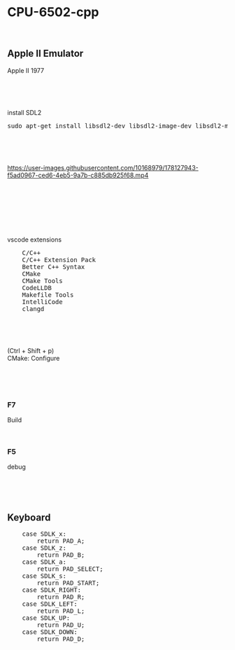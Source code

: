 # CPU-6502-cpp

<br>

## Apple II Emulator

Apple II 1977

<br><br><br>

install SDL2

<pre>
sudo apt-get install libsdl2-dev libsdl2-image-dev libsdl2-mixer-dev libsdl2-net-dev libsdl2-ttf-dev
</pre>

<br><br><br>


https://user-images.githubusercontent.com/10168979/178127943-f5ad0967-ced6-4eb5-9a7b-c885db925f68.mp4




<br><br><br>
<br><br><br>



vscode extensions

<pre>
    C/C++
    C/C++ Extension Pack
    Better C++ Syntax
    CMake
    CMake Tools
    CodeLLDB
    Makefile Tools
    IntelliCode
    clangd
</pre>

<br><br><br>

(Ctrl + Shift + p)  
CMake: Configure

<br><br><br>

### F7

Build

<br>

### F5

debug

<br><br><br>

## Keyboard

<pre>
    case SDLK_x:
        return PAD_A;
    case SDLK_z:
        return PAD_B;
    case SDLK_a:
        return PAD_SELECT;
    case SDLK_s:
        return PAD_START;
    case SDLK_RIGHT:
        return PAD_R;
    case SDLK_LEFT:
        return PAD_L;
    case SDLK_UP:
        return PAD_U;
    case SDLK_DOWN:
        return PAD_D;

</pre>

<br><br><br><br><br><br><br><br><br>
